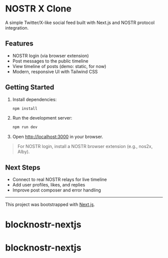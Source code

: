 # NOSTR X Clone

A simple Twitter/X-like social feed built with Next.js and NOSTR protocol integration.

## Features

- NOSTR login (via browser extension)
- Post messages to the public timeline
- View timeline of posts (demo: static, for now)
- Modern, responsive UI with Tailwind CSS

## Getting Started

1. Install dependencies:

   ```bash
   npm install
   ```

2. Run the development server:

   ```bash
   npm run dev
   ```

3. Open [http://localhost:3000](http://localhost:3000) in your browser.

> For NOSTR login, install a NOSTR browser extension (e.g., nos2x, Alby).

## Next Steps

- Connect to real NOSTR relays for live timeline
- Add user profiles, likes, and replies
- Improve post composer and error handling

---

This project was bootstrapped with [Next.js](https://nextjs.org).
# blocknostr-nextjs
# blocknostr-nextjs
